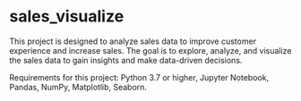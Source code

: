 # sales_visualize

This project is designed to analyze sales data to improve customer experience and increase sales. 
The goal is to explore, analyze, and visualize the sales data to gain insights and make data-driven decisions.

Requirements for this project:
Python 3.7 or higher,
Jupyter Notebook,
Pandas,
NumPy,
Matplotlib,
Seaborn.
